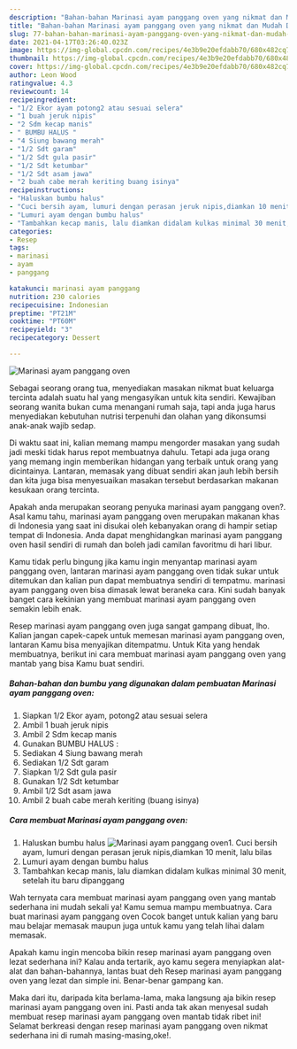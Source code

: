 ```yaml
---
description: "Bahan-bahan Marinasi ayam panggang oven yang nikmat dan Mudah Dibuat"
title: "Bahan-bahan Marinasi ayam panggang oven yang nikmat dan Mudah Dibuat"
slug: 77-bahan-bahan-marinasi-ayam-panggang-oven-yang-nikmat-dan-mudah-dibuat
date: 2021-04-17T03:26:40.023Z
image: https://img-global.cpcdn.com/recipes/4e3b9e20efdabb70/680x482cq70/marinasi-ayam-panggang-oven-foto-resep-utama.jpg
thumbnail: https://img-global.cpcdn.com/recipes/4e3b9e20efdabb70/680x482cq70/marinasi-ayam-panggang-oven-foto-resep-utama.jpg
cover: https://img-global.cpcdn.com/recipes/4e3b9e20efdabb70/680x482cq70/marinasi-ayam-panggang-oven-foto-resep-utama.jpg
author: Leon Wood
ratingvalue: 4.3
reviewcount: 14
recipeingredient:
- "1/2 Ekor ayam potong2 atau sesuai selera"
- "1 buah jeruk nipis"
- "2 Sdm kecap manis"
- " BUMBU HALUS "
- "4 Siung bawang merah"
- "1/2 Sdt garam"
- "1/2 Sdt gula pasir"
- "1/2 Sdt ketumbar"
- "1/2 Sdt asam jawa"
- "2 buah cabe merah keriting buang isinya"
recipeinstructions:
- "Haluskan bumbu halus"
- "Cuci bersih ayam, lumuri dengan perasan jeruk nipis,diamkan 10 menit, lalu bilas"
- "Lumuri ayam dengan bumbu halus"
- "Tambahkan kecap manis, lalu diamkan didalam kulkas minimal 30 menit, setelah itu baru dipanggang"
categories:
- Resep
tags:
- marinasi
- ayam
- panggang

katakunci: marinasi ayam panggang 
nutrition: 230 calories
recipecuisine: Indonesian
preptime: "PT21M"
cooktime: "PT60M"
recipeyield: "3"
recipecategory: Dessert

---
```



![Marinasi ayam panggang oven](https://img-global.cpcdn.com/recipes/4e3b9e20efdabb70/680x482cq70/marinasi-ayam-panggang-oven-foto-resep-utama.jpg)

Sebagai seorang orang tua, menyediakan masakan nikmat buat keluarga tercinta adalah suatu hal yang mengasyikan untuk kita sendiri. Kewajiban seorang  wanita bukan cuma menangani rumah saja, tapi anda juga harus menyediakan kebutuhan nutrisi terpenuhi dan olahan yang dikonsumsi anak-anak wajib sedap.

Di waktu  saat ini, kalian memang mampu mengorder masakan yang sudah jadi meski tidak harus repot membuatnya dahulu. Tetapi ada juga orang yang memang ingin memberikan hidangan yang terbaik untuk orang yang dicintainya. Lantaran, memasak yang dibuat sendiri akan jauh lebih bersih dan kita juga bisa menyesuaikan masakan tersebut berdasarkan makanan kesukaan orang tercinta. 



Apakah anda merupakan seorang penyuka marinasi ayam panggang oven?. Asal kamu tahu, marinasi ayam panggang oven merupakan makanan khas di Indonesia yang saat ini disukai oleh kebanyakan orang di hampir setiap tempat di Indonesia. Anda dapat menghidangkan marinasi ayam panggang oven hasil sendiri di rumah dan boleh jadi camilan favoritmu di hari libur.

Kamu tidak perlu bingung jika kamu ingin menyantap marinasi ayam panggang oven, lantaran marinasi ayam panggang oven tidak sukar untuk ditemukan dan kalian pun dapat membuatnya sendiri di tempatmu. marinasi ayam panggang oven bisa dimasak lewat beraneka cara. Kini sudah banyak banget cara kekinian yang membuat marinasi ayam panggang oven semakin lebih enak.

Resep marinasi ayam panggang oven juga sangat gampang dibuat, lho. Kalian jangan capek-capek untuk memesan marinasi ayam panggang oven, lantaran Kamu bisa menyajikan ditempatmu. Untuk Kita yang hendak membuatnya, berikut ini cara membuat marinasi ayam panggang oven yang mantab yang bisa Kamu buat sendiri.

<!--inarticleads1-->

##### Bahan-bahan dan bumbu yang digunakan dalam pembuatan Marinasi ayam panggang oven:

1. Siapkan 1/2 Ekor ayam, potong2 atau sesuai selera
1. Ambil 1 buah jeruk nipis
1. Ambil 2 Sdm kecap manis
1. Gunakan  BUMBU HALUS :
1. Sediakan 4 Siung bawang merah
1. Sediakan 1/2 Sdt garam
1. Siapkan 1/2 Sdt gula pasir
1. Gunakan 1/2 Sdt ketumbar
1. Ambil 1/2 Sdt asam jawa
1. Ambil 2 buah cabe merah keriting (buang isinya)




<!--inarticleads2-->

##### Cara membuat Marinasi ayam panggang oven:

1. Haluskan bumbu halus
<img src="https://img-global.cpcdn.com/steps/198827fedbbfbac5/160x128cq70/marinasi-ayam-panggang-oven-langkah-memasak-1-foto.jpg" alt="Marinasi ayam panggang oven">1. Cuci bersih ayam, lumuri dengan perasan jeruk nipis,diamkan 10 menit, lalu bilas
1. Lumuri ayam dengan bumbu halus
1. Tambahkan kecap manis, lalu diamkan didalam kulkas minimal 30 menit, setelah itu baru dipanggang




Wah ternyata cara membuat marinasi ayam panggang oven yang mantab sederhana ini mudah sekali ya! Kamu semua mampu membuatnya. Cara buat marinasi ayam panggang oven Cocok banget untuk kalian yang baru mau belajar memasak maupun juga untuk kamu yang telah lihai dalam memasak.

Apakah kamu ingin mencoba bikin resep marinasi ayam panggang oven lezat sederhana ini? Kalau anda tertarik, ayo kamu segera menyiapkan alat-alat dan bahan-bahannya, lantas buat deh Resep marinasi ayam panggang oven yang lezat dan simple ini. Benar-benar gampang kan. 

Maka dari itu, daripada kita berlama-lama, maka langsung aja bikin resep marinasi ayam panggang oven ini. Pasti anda tak akan menyesal sudah membuat resep marinasi ayam panggang oven mantab tidak ribet ini! Selamat berkreasi dengan resep marinasi ayam panggang oven nikmat sederhana ini di rumah masing-masing,oke!.

